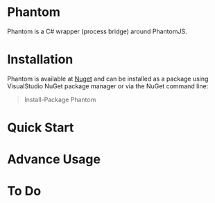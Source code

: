 # Phantom
Phantom is a C# wrapper (process bridge) around PhantomJS.

# Installation
Phantom is available at [Nuget](https://www.nuget.org/packages/Phantom/) and can be installed as a package using VisualStudio NuGet package manager or via the NuGet command line:
> Install-Package Phantom

# Quick Start

# Advance Usage

# To Do